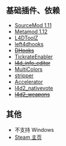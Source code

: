 ## 基础插件、依赖

- [SourceMod 1.11](https://www.sourcemod.net/downloads.php?branch=dev)
- [Metamod 1.12](https://www.sourcemm.net/downloads.php/?branch=master)
- [L4DToolZ](https://github.com/Accelerator74/l4dtoolz)
- [left4dhooks](https://forums.alliedmods.net/showthread.php?p=2684862)
- ~~[DHooks](https://forums.alliedmods.net/showpost.php?p=2588686&postcount=589)~~
- [TickrateEnabler](https://github.com/Accelerator74/Tickrate-Enabler)
- ~~[l4d_info_editor](https://forums.alliedmods.net/showthread.php?t=310586)~~
- [MultiColors](https://github.com/Bara/Multi-Colors)
- [stripper](http://www.bailopan.net/stripper/snapshots/1.2/)
- [Accelerator](https://forums.alliedmods.net/showthread.php?t=277703)
- [l4d2_nativevote](https://github.com/fdxx/l4d2_nativevote)
- ~~[l4d2_weapons](https://github.com/raziEiL/l4d2_weapons)~~

## 其他

- 不支持 Windows
- [Steam 主页](https://steamcommunity.com/profiles/76561198086366224/)